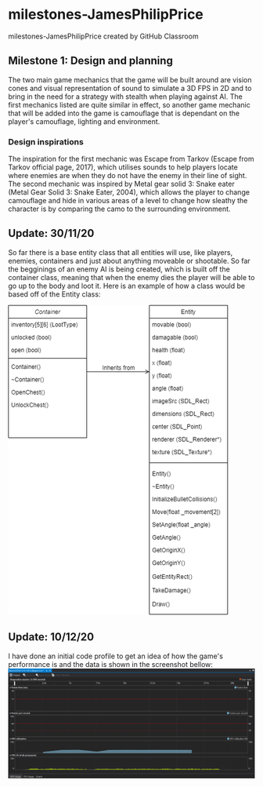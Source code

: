 # milestones-JamesPhilipPrice
milestones-JamesPhilipPrice created by GitHub Classroom
## Milestone 1: Design and planning
The two main game mechanics that the game will be built around are vision cones and visual representation of sound to simulate a 3D FPS in 2D and to bring in the need for a strategy with stealth when playing against AI. The first mechanics listed are quite similar in effect, so another game mechanic that will be added into the game is camouflage that is dependant on the player's camouflage, lighting and environment.

### Design inspirations
The inspiration for the first mechanic was Escape from Tarkov (Escape from Tarkov official page, 2017), which utilises sounds to help players locate where enemies are when they do not have the enemy in their line of sight.
The second mechanic was inspired by Metal gear solid 3: Snake eater (Metal Gear Solid 3: Snake Eater, 2004), which allows the player to change camouflage and hide in various areas of a level to change how sleathy the character is by comparing the camo to the surrounding environment.

## Update: 30/11/20
So far there is a base entity class that all entities will use, like players, enemies, containers and just about anything moveable or shootable.
So far the begginings of an enemy AI is being created, which is built off the container class, meaning that when the enemy dies the player will be able to go up to the body and loot it.
Here is an example of how a class would be based off of the Entity class:

<img src="Documentation_assets/diagrams/class.png?raw=true"/>

## Update: 10/12/20
I have done an initial code profile to get an idea of how the game's performance is and the data is shown in the screenshot bellow:
<img src="Documentation_assets/diagrams/codeProfile1.png?raw=true"/>